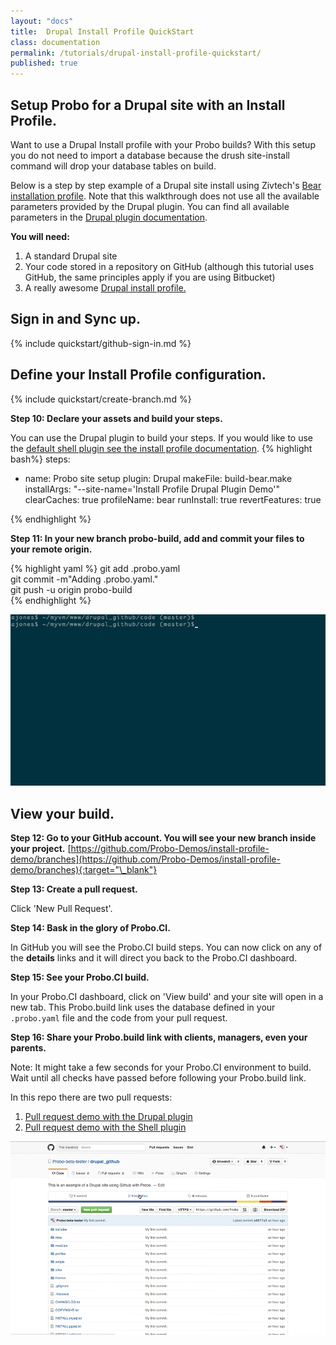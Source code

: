 ```yaml
---
layout: "docs"
title:  Drupal Install Profile QuickStart
class: documentation
permalink: /tutorials/drupal-install-profile-quickstart/
published: true
---
```


## Setup Probo for a Drupal site with an Install Profile.
Want to use a Drupal Install profile with your Probo builds? With this setup you do not need to import a database because the drush site-install command will drop your database tables on build.

Below is a step by step example of a Drupal site install using Zivtech's [Bear installation profile](https://www.drupal.org/project/bear). Note that this walkthrough does not use all the available parameters provided by the Drupal plugin. You can find all available parameters in the [Drupal plugin documentation](/plugins/drupal-plugin/ "Drupal plugin Documentation").

**You will need:**

1. A standard Drupal site
2. Your code stored in a repository on GitHub (although this tutorial uses GitHub, the same principles apply if you are using Bitbucket)
3. A really awesome [Drupal install profile.](https://www.drupal.org/node/306267)

## Sign in and Sync up.
{% include quickstart/github-sign-in.md %}

## Define your Install Profile configuration.

{% include quickstart/create-branch.md %}

**Step 10: Declare your assets and build your steps.**

You can use the Drupal plugin to build your steps. If you would like to use the [default shell plugin see the install profile documentation](/drupal/install-profile/).
{% highlight bash%}
steps:
  - name: Probo site setup
    plugin: Drupal
    makeFile: build-bear.make
    installArgs: "--site-name='Install Profile Drupal Plugin Demo'"
    clearCaches: true
    profileName: bear
    runInstall: true
    revertFeatures: true

{% endhighlight %}


**Step 11: In your new branch probo-build, add and commit your files to your remote origin.**

{% highlight yaml %}
git add .probo.yaml  
git commit -m"Adding .probo.yaml."  
git push -u origin probo-build   
{% endhighlight %}

<img src='/images/git-create-branch.gif' alt='Add your Probo.CI Configuration' class='docs-gif'>

## View your build.
**Step 12: Go to your GitHub account. You will see your new branch inside your project.**
[https://github.com/Probo-Demos/install-profile-demo/branches](https://github.com/Probo-Demos/install-profile-demo/branches){:target="\_blank"}

**Step 13: Create a pull request.**  

Click 'New Pull Request'.   

**Step 14: Bask in the glory of Probo.CI.**  

In GitHub you will see the Probo.CI build steps. You can now click on any of the **details** links and it will direct you back to the Probo.CI dashboard.

**Step 15: See your Probo.CI build.**  

In your Probo.CI dashboard, click on 'View build' and your site will open in a new tab. This Probo.build link uses the database defined in your `.probo.yaml` file and the code from your pull request.

**Step 16: Share your Probo.build link with clients, managers, even your parents.**

Note: It might take a few seconds for your Probo.CI environment to build. Wait until all checks have passed before following your Probo.build link.    

  In this repo there are two pull requests:  

  1. [Pull request demo with the Drupal plugin](https://github.com/Probo-Demos/install-profile-demo/pull/2)   
  2. [Pull request demo with the Shell plugin](https://github.com/Probo-Demos/install-profile-demo/pull/1)  

<img src='/images/probo-build.gif' alt='Probo.CI build Gif' class='docs-gif screenshot'>
